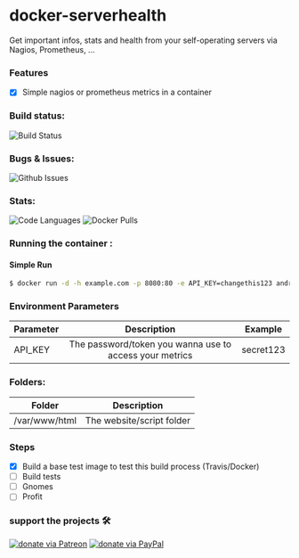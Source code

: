 # docker-serverhealth
Get important infos, stats and health from your self-operating servers via Nagios, Prometheus, ...

### Features
- [x] Simple nagios or prometheus metrics in a container

### Build status:
![Build Status](https://img.shields.io/docker/image-size/andreaskasper/serverhealth/latest)

### Bugs & Issues:
![Github Issues](https://img.shields.io/github/issues/andreaskasper/docker-serverhealth.svg)

### Stats:
![Code Languages](https://img.shields.io/github/languages/top/andreaskasper/docker-serverhealth.svg)
![Docker Pulls](https://img.shields.io/docker/pulls/andreaskasper/serverhealth.svg)

### Running the container :

#### Simple Run

```sh
$ docker run -d -h example.com -p 8080:80 -e API_KEY=changethis123 andreaskasper/serverhealth:latest
```

### Environment Parameters
| Parameter     | Description                                             | Example       |
| ------------- |:-------------------------------------------------------:|:-------------:|
| API_KEY       | The password/token you wanna use to access your metrics | secret123     |



### Folders:
| Folder        | Description               |
| ------------- |:-------------------------:|
| /var/www/html | The website/script folder |



### Steps
- [x] Build a base test image to test this build process (Travis/Docker)
- [ ] Build tests
- [ ] Gnomes
- [ ] Profit

### support the projects :hammer_and_wrench:
[![donate via Patreon](https://img.shields.io/badge/Donate-Patreon-green.svg)](https://www.patreon.com/AndreasKasper)
[![donate via PayPal](https://img.shields.io/badge/Donate-PayPal-green.svg)](https://www.paypal.me/AndreasKasper)
